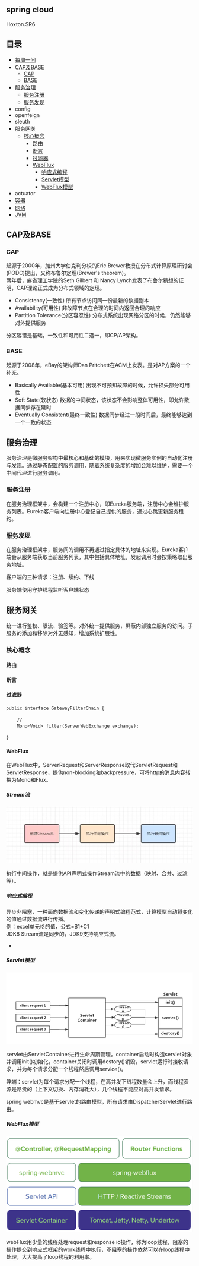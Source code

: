 ## spring cloud

Hoxton.SR6


## 目录

- [每周一问](media/doc/weeklyQuestion.md)
- [CAP及BASE](#CAP及BASE)
    - [CAP](#CAP)
    - [BASE](#BASE)
- [服务治理](#服务治理)
    - [服务注册](#服务注册)
    - [服务发现](#服务发现)
- config
- openfeign
- sleuth
- [服务网关](#服务网关)
    - [核心概念](#核心概念)
        - [路由](#路由)
        - [断言](#断言)
        - [过滤器](#过滤器)
        - [WebFlux](#WebFlux)
            - [响应式编程](#响应式编程)
            - [Servlet模型](#Servlet模型)
            - [WebFlux模型](#WebFlux模型)
- actuator
- [容器](media/doc/容器.md)
- [网络](media/doc/network.md)
- [JVM](media/doc/JVM.md)


## CAP及BASE

### CAP

起源于2000年，加州大学伯克利分校的Eric Brewer教授在分布式计算原理研讨会(PODC)提出，又称布鲁尔定理(Brewer's theorem)。  
两年后，麻省理工学院的Seth Gilbert 和 Nancy Lynch发表了布鲁尔猜想的证明，CAP理论正式成为分布式领域的定理。
* Consistency(一致性) 所有节点访问同一份最新的数据副本
* Availability(可用性) 非故障节点在合理的时间内返回合理的响应
* Partition Tolerance(分区容忍性) 分布式系统出现网络分区的时候，仍然能够对外提供服务

分区容错是基础，一致性和可用性二选一，即CP/AP架构。

### BASE

起源于2008年，eBay的架构师Dan Pritchett在ACM上发表。是对AP方案的一个补充。
* Basically Available(基本可用) 出现不可预知故障的时候，允许损失部分可用性
* Soft State(软状态) 数据的中间状态，该状态不会影响整体可用性，即允许数据同步存在延时
* Eventually Consistent(最终一致性) 数据同步经过一段时间后，最终能够达到一个一致的状态

## 服务治理

服务治理是微服务架构中最核心和基础的模块，用来实现微服务实例的自动化注册与发现。通过静态配置的服务调用，随着系统复杂度的增加会难以维护，需要一个中间代理进行服务调用。

### 服务注册

在服务治理框架中，会构建一个注册中心，即Eureka服务端，注册中心会维护服务列表。Eureka客户端向注册中心登记自己提供的服务，通过心跳更新服务租约。

### 服务发现

在服务治理框架中，服务间的调用不再通过指定具体的地址来实现。Eureka客户端会从服务端获取当前服务列表，其中包括具体地址，发起调用时会按策略取出服务地址。

客户端的三种请求：注册、续约、下线

服务端使用守护线程监听客户端状态

## 服务网关

统一进行鉴权、限流、验签等。对外统一提供服务，屏蔽内部独立服务的访问。子服务的添加和移除对外无感知，增加系统扩展性。

### 核心概念

#### 路由

#### 断言

#### 过滤器

    public interface GatewayFilterChain {
    
        // 
        Mono<Void> filter(ServerWebExchange exchange);
    
    }
    
#### WebFlux

在WebFlux中，ServerRequest和ServerResponse取代ServletRequest和ServletResponse，提供non-blocking和backpressure，可将http的消息内容转换为Mono和Flux。

##### Stream流

![Stream流](./media/picture/gateway/Stream流.jpg)

执行中间操作，就是提供API声明式操作Stream流中的数据（映射、合并、过滤等）。

##### 响应式编程 
 
异步非阻塞，一种面向数据流和变化传递的声明式编程范式，计算模型自动将变化的值通过数据流进行传播。  
例：excel单元格的值，公式=B1+C1  
JDK8 Stream流是同步的，JDK9支持响应式流。

* 

##### Servlet模型

![Servlet模型](./media/picture/gateway/Servlet模型.png)

servlet由ServletContainer进行生命周期管理。container启动时构造servlet对象并调用init()初始化，container关闭时调用destory()销毁，servlet运行时接收请求，并为每个请求分配一个线程然后调用service()。  

弊端：servlet为每个请求分配一个线程，在高并发下线程数量会上升，而线程资源是昂贵的（上下文切换、内存消耗大），几个线程不能应对高并发请求。  

spring webmvc是基于servlet的路由模型，所有请求由DispatcherServlet进行路由。

##### WebFlux模型

![WebFlux模型](./media/picture/gateway/WebFlux模型.png)

webFlux用少量的线程处理request和response io操作，称为loop线程，阻塞的操作提交到响应式框架的work线程中执行，不阻塞的操作依然可以在loop线程中处理，大大提高了loop线程的利用率。



